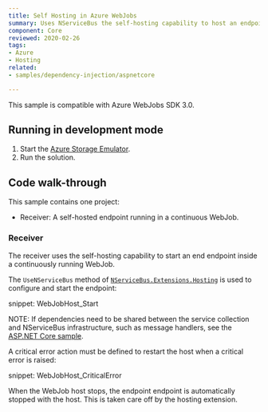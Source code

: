 ```yaml
---
title: Self Hosting in Azure WebJobs
summary: Uses NServiceBus the self-hosting capability to host an endpoint in an Azure WebJob.
component: Core
reviewed: 2020-02-26
tags:
- Azure
- Hosting
related:
- samples/dependency-injection/aspnetcore

---
```


This sample is compatible with Azure WebJobs SDK 3.0.

## Running in development mode

 1. Start the [Azure Storage Emulator](https://docs.microsoft.com/en-us/azure/storage/storage-use-emulator).
 1. Run the solution.

## Code walk-through

This sample contains one project:

- Receiver: A self-hosted endpoint running in a continuous WebJob.

### Receiver

The receiver uses the self-hosting capability to start an end endpoint inside a continuously running WebJob.

The `UseNServiceBus` method of [`NServiceBus.Extensions.Hosting`](/nservicebus/hosting/extensions-hosting/) is used to configure and start the endpoint:

snippet: WebJobHost_Start

NOTE: If dependencies need to be shared between the service collection and NServiceBus infrastructure, such as message handlers, see the [ASP.NET Core sample](/samples/dependency-injection/#related-samples).

A critical error action must be defined to restart the host when a critical error is raised:

snippet: WebJobHost_CriticalError

When the WebJob host stops, the endpoint endpoint is automatically stopped with the host. This is taken care off by the hosting extension.